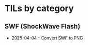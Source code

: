 # TILs by category

## SWF (ShockWave Flash)
* [2025-04-04 - Convert SWF to PNG](convert_swf_to_png.md)


